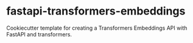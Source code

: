 # fastapi-transformers-embeddings
Cookiecutter template for creating a Transformers Embeddings API with FastAPI and transformers.
